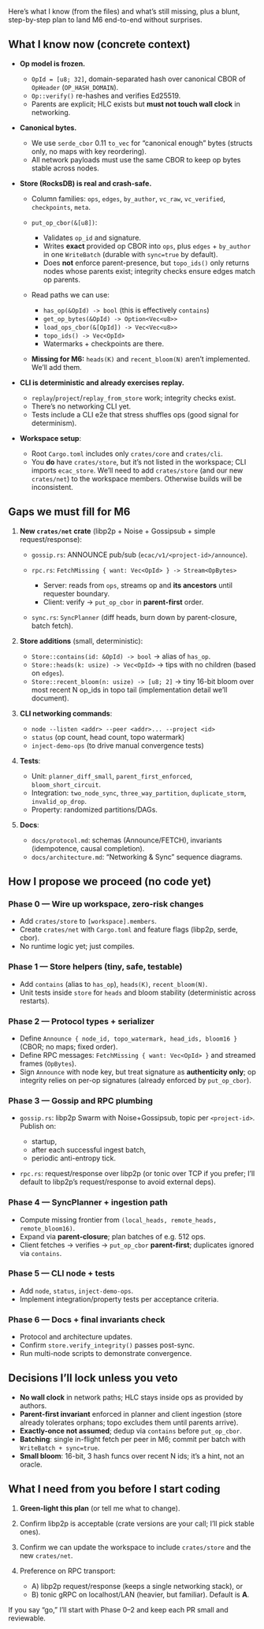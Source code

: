 Here’s what I know (from the files) and what’s still missing, plus a blunt, step-by-step plan to land M6 end-to-end without surprises.

## What I know now (concrete context)

* **Op model is frozen.**

  * `OpId = [u8; 32]`, domain-separated hash over canonical CBOR of `OpHeader` (`OP_HASH_DOMAIN`).
  * `Op::verify()` re-hashes and verifies Ed25519.
  * Parents are explicit; HLC exists but **must not touch wall clock** in networking.

* **Canonical bytes.**

  * We use `serde_cbor` 0.11 `to_vec` for “canonical enough” bytes (structs only, no maps with key reordering).
  * All network payloads must use the same CBOR to keep op bytes stable across nodes.

* **Store (RocksDB) is real and crash-safe.**

  * Column families: `ops`, `edges`, `by_author`, `vc_raw`, `vc_verified`, `checkpoints`, `meta`.
  * `put_op_cbor(&[u8])`:

    * Validates `op_id` and signature.
    * Writes **exact** provided op CBOR into `ops`, plus `edges` + `by_author` in one `WriteBatch` (durable with `sync=true` by default).
    * Does **not** enforce parent-presence, but `topo_ids()` only returns nodes whose parents exist; integrity checks ensure edges match op parents.
  * Read paths we can use:

    * `has_op(&OpId) -> bool` (this is effectively `contains`)
    * `get_op_bytes(&OpId) -> Option<Vec<u8>>`
    * `load_ops_cbor(&[OpId]) -> Vec<Vec<u8>>`
    * `topo_ids() -> Vec<OpId>`
    * Watermarks + checkpoints are there.
  * **Missing for M6:** `heads(K)` and `recent_bloom(N)` aren’t implemented. We’ll add them.

* **CLI is deterministic and already exercises replay.**

  * `replay`/`project`/`replay_from_store` work; integrity checks exist.
  * There’s no networking CLI yet.
  * Tests include a CLI e2e that stress shuffles ops (good signal for determinism).

* **Workspace setup**:

  * Root `Cargo.toml` includes only `crates/core` and `crates/cli`.
  * You **do** have `crates/store`, but it’s not listed in the workspace; CLI imports `ecac_store`. We’ll need to add `crates/store` (and our new `crates/net`) to the workspace members. Otherwise builds will be inconsistent.

## Gaps we must fill for M6

1. **New `crates/net` crate** (libp2p + Noise + Gossipsub + simple request/response):

   * `gossip.rs`: ANNOUNCE pub/sub (`ecac/v1/<project-id>/announce`).
   * `rpc.rs`: `FetchMissing { want: Vec<OpId> } -> Stream<OpBytes>`

     * Server: reads from `ops`, streams op and **its ancestors** until requester boundary.
     * Client: verify → `put_op_cbor` in **parent-first** order.
   * `sync.rs`: `SyncPlanner` (diff heads, burn down by parent-closure, batch fetch).

2. **Store additions** (small, deterministic):

   * `Store::contains(id: &OpId) -> bool` → alias of `has_op`.
   * `Store::heads(k: usize) -> Vec<OpId>` → tips with no children (based on `edges`).
   * `Store::recent_bloom(n: usize) -> [u8; 2]` → tiny 16-bit bloom over most recent N op_ids in topo tail (implementation detail we’ll document).

3. **CLI networking commands**:

   * `node --listen <addr> --peer <addr>... --project <id>`
   * `status` (op count, head count, topo watermark)
   * `inject-demo-ops` (to drive manual convergence tests)

4. **Tests**:

   * Unit: `planner_diff_small`, `parent_first_enforced`, `bloom_short_circuit`.
   * Integration: `two_node_sync`, `three_way_partition`, `duplicate_storm`, `invalid_op_drop`.
   * Property: randomized partitions/DAGs.

5. **Docs**:

   * `docs/protocol.md`: schemas (Announce/FETCH), invariants (idempotence, causal completion).
   * `docs/architecture.md`: “Networking & Sync” sequence diagrams.

## How I propose we proceed (no code yet)

### Phase 0 — Wire up workspace, zero-risk changes

* Add `crates/store` to `[workspace].members`.
* Create `crates/net` with `Cargo.toml` and feature flags (libp2p, serde, cbor).
* No runtime logic yet; just compiles.

### Phase 1 — Store helpers (tiny, safe, testable)

* Add `contains` (alias to `has_op`), `heads(K)`, `recent_bloom(N)`.
* Unit tests inside `store` for `heads` and bloom stability (deterministic across restarts).

### Phase 2 — Protocol types + serializer

* Define `Announce { node_id, topo_watermark, head_ids, bloom16 }` (CBOR; no maps; fixed order).
* Define RPC messages: `FetchMissing { want: Vec<OpId> }` and streamed frames (`OpBytes`).
* Sign `Announce` with node key, but treat signature as **authenticity only**; op integrity relies on per-op signatures (already enforced by `put_op_cbor`).

### Phase 3 — Gossip and RPC plumbing

* `gossip.rs`: libp2p Swarm with Noise+Gossipsub, topic per `<project-id>`. Publish on:

  * startup,
  * after each successful ingest batch,
  * periodic anti-entropy tick.
* `rpc.rs`: request/response over libp2p (or tonic over TCP if you prefer; I’ll default to libp2p’s request/response to avoid external deps).

### Phase 4 — SyncPlanner + ingestion path

* Compute missing frontier from `(local_heads, remote_heads, remote_bloom16)`.
* Expand via **parent-closure**; plan batches of e.g. 512 ops.
* Client fetches → verifies → `put_op_cbor` **parent-first**; duplicates ignored via `contains`.

### Phase 5 — CLI node + tests

* Add `node`, `status`, `inject-demo-ops`.
* Implement integration/property tests per acceptance criteria.

### Phase 6 — Docs + final invariants check

* Protocol and architecture updates.
* Confirm `store.verify_integrity()` passes post-sync.
* Run multi-node scripts to demonstrate convergence.

## Decisions I’ll lock unless you veto

* **No wall clock** in network paths; HLC stays inside ops as provided by authors.
* **Parent-first invariant** enforced in planner and client ingestion (store already tolerates orphans; topo excludes them until parents arrive).
* **Exactly-once not assumed**; dedup via `contains` before `put_op_cbor`.
* **Batching**: single in-flight fetch per peer in M6; commit per batch with `WriteBatch + sync=true`.
* **Small bloom**: 16-bit, 3 hash funcs over recent N ids; it’s a hint, not an oracle.

## What I need from you before I start coding

1. **Green-light this plan** (or tell me what to change).
2. Confirm libp2p is acceptable (crate versions are your call; I’ll pick stable ones).
3. Confirm we can update the workspace to include `crates/store` and the new `crates/net`.
4. Preference on RPC transport:

   * A) libp2p request/response (keeps a single networking stack), or
   * B) tonic gRPC on localhost/LAN (heavier, but familiar).
     Default is **A**.

If you say “go,” I’ll start with Phase 0–2 and keep each PR small and reviewable.
